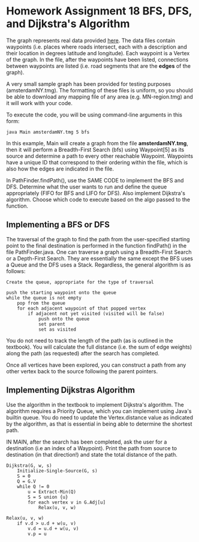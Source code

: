 # Homework Assignment 18 BFS, DFS, and Dijkstra's Algorithm

The graph represents real data provided [here](https://travelmapping.net/graphs/). The data files contain waypoints (i.e. places where roads intersect, each with a description and their location in degrees latitude and longitude). Each waypoint is a Vertex of the graph. In the file, after the waypoints have been listed, connections between waypoints are listed (i.e. road segments that are the __edges__ of the graph).

A very small sample graph has been provided for testing purposes (amsterdamNY.tmg). The formatting of these files is uniform, so you should be able to download any mapping file of any area (e.g. MN-region.tmg) and it will work with your code.

To execute the code, you will be using command-line arguments in this form:

```terminal
java Main amsterdamNY.tmg 5 bfs
```

In this example, Main will create a graph from the file __amsterdamNY.tmg__, then it will perform a Breadth-First Search (bfs) using Waypoint[5] as its source and determine a path to every other reachable Waypoint. Waypoints have a unique ID that correspond to their ordering within the file, which is also how the edges are indicated in the file.

In PathFinder.findPath(), use the SAME CODE to implement the BFS and DFS. Determine what the user wants to run and define the queue appropriately (FIFO for BFS and LIFO for DFS). Also implement Dijkstra's algorithm. Choose which code to execute based on the algo passed to the function.

## Implementing a BFS or DFS

The traversal of the graph to find the path from the user-specified starting point to the final destination is performed in the function findPath() in the file PathFinder.java. One can traverse a graph using a Breadth-First Search or a Depth-First Search. They are essentially the same except the BFS uses a Queue and the DFS uses a Stack. Regardless, the general algorithm is as follows:

```pseudo
Create the queue, appropriate for the type of traversal

push the starting waypoint onto the queue
while the queue is not empty
    pop from the queue
    for each adjacent waypoint of that popped vertex
        if adjacent not yet visited (visited will be false)
            push onto the queue
            set parent
            set as visited
```

You do not need to track the length of the path (as is outlined in the textbook). You will calculate the full distance (i.e. the sum of edge weights) along the path (as requested) after the search has completed.

Once all vertices have been explored, you can construct a path from any other vertex back to the source following the parent pointers.

## Implementing Dijkstras Algorithm

Use the algorithm in the textbook to implement Dijkstra's algorithm. The algorithm requires a Priority Queue, which you can implement using Java's builtin queue. You do need to update the Vertex.distance value as indicated by the algorithm, as that is essential in being able to determine the shortest path.

IN MAIN, after the search has been completed, ask the user for a destination (i.e an index of a Waypoint). Print the path from source to destination (in that direction!) and state the total distance of the path.

```pseudo
Dijkstra(G, w, s)
    Initialize-Single-Source(G, s)
    S = 0
    Q = G.V
    while Q != 0
        u = Extract-Min(Q)
        S = S union {u}
        for each vertex v in G.Adj[u]
            Relax(u, v, w)

Relax(u, v, w)
    if v.d > u.d + w(u, v)
        v.d = u.d + w(u, v)
        v.p = u
```
